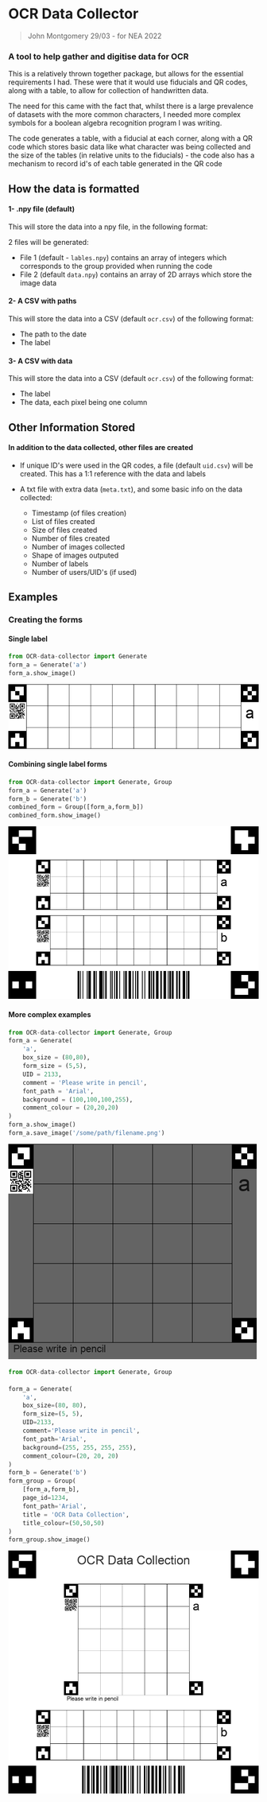 # OCR Data Collector

> John Montgomery 29/03 - for NEA 2022

### A tool to help gather and digitise data for OCR

This is a relatively thrown together package, but allows for the essential requirements I had. These were that it would
use fiducials and QR codes, along with a table, to allow for collection of handwritten data.

The need for this came with the fact that, whilst there is a large prevalence of datasets with the more common
characters, I needed more complex symbols for a boolean algebra recognition program I was writing. 

The code generates a table, with a fiducial at each corner, along with a QR code which stores basic data like what 
character was being collected and the size of the tables (in relative units to the fiducials) - the code also has a
mechanism to record id's of each table generated in the QR code

## How the data is formatted

#### 1- .npy file (default)
This will store the data into a npy file, in the following format:

2 files will be generated:

- File 1 (default - `lables.npy`) contains an array of integers which corresponds to the group provided when running the code
- File 2 (default `data.npy`) contains an array of 2D arrays which store the image data

#### 2- A CSV with paths
This will store the data into a CSV (default `ocr.csv`) of the following format:
- The path to the date
- The label

#### 3- A CSV with data
This will store the data into a CSV (default `ocr.csv`) of the following format:
- The label
- The data, each pixel being one column

## Other Information Stored

#### In addition to the data collected, other files are created
- If unique ID's were used in the QR codes, a file (default `uid.csv`) will be created. This has a 1:1 reference with the
data and labels
  
- A txt file with extra data (`meta.txt`), and some basic info on the data collected:
    - Timestamp (of files creation)
    - List of files created  
    - Size of files created
    - Number of files created
    - Number of images collected
    - Shape of images outputed
    - Number of labels
    - Number of users/UID's (if used)
  
## Examples
### Creating the forms
#### Single label
```python
from OCR-data-collector import Generate
form_a = Generate('a')
form_a.show_image()
```
![Imagew showing form generated](examples/1.PNG)

#### Combining single label forms
```python
from OCR-data-collector import Generate, Group
form_a = Generate('a')
form_b = Generate('b')
combined_form = Group([form_a,form_b])
combined_form.show_image()
```
![Imagew showing form generated](examples/2.PNG)

#### More complex examples
```python
from OCR-data-collector import Generate, Group
form_a = Generate(
    'a',
    box_size = (80,80),
    form_size = (5,5),
    UID = 2133,
    comment = 'Please write in pencil',
    font_path = 'Arial',
    background = (100,100,100,255),
    comment_colour = (20,20,20)
)
form_a.show_image()
form_a.save_image('/some/path/filename.png')
```
![Imagew showing form generated](examples/3.PNG)
```python
from OCR-data-collector import Generate, Group

form_a = Generate(
    'a',
    box_size=(80, 80),
    form_size=(5, 5),
    UID=2133,
    comment='Please write in pencil',
    font_path='Arial',
    background=(255, 255, 255, 255),
    comment_colour=(20, 20, 20)
)
form_b = Generate('b')
form_group = Group(
    [form_a,form_b],
    page_id=1234,
    font_path='Arial',
    title = 'OCR Data Collection',
    title_colour=(50,50,50)
)
form_group.show_image()
```
![Imagew showing form generated](examples/4.PNG)
